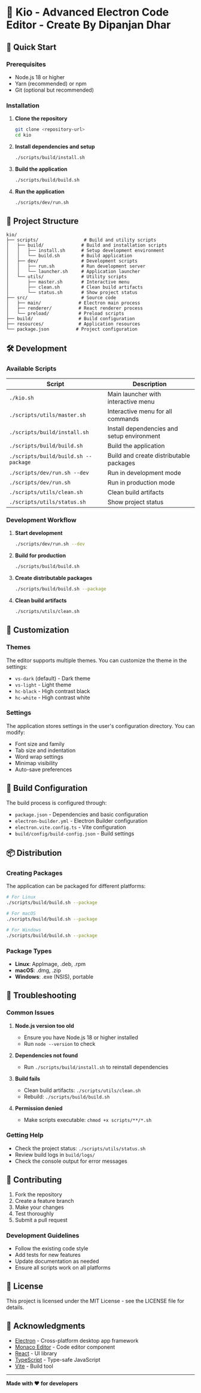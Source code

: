 # 🎯 Kio - Advanced Electron Code Editor - Create By Dipanjan Dhar

## 🚀 Quick Start

### Prerequisites

- Node.js 18 or higher
- Yarn (recommended) or npm
- Git (optional but recommended)

### Installation

1. **Clone the repository**

   ```bash
   git clone <repository-url>
   cd kio
   ```

2. **Install dependencies and setup**

   ```bash
   ./scripts/build/install.sh
   ```

3. **Build the application**

   ```bash
   ./scripts/build/build.sh
   ```

4. **Run the application**
   ```bash
   ./scripts/dev/run.sh
   ```

## 📁 Project Structure

```
kio/
├── scripts/                 # Build and utility scripts
│   ├── build/              # Build and installation scripts
│   │   ├── install.sh      # Setup development environment
│   │   └── build.sh        # Build application
│   ├── dev/                # Development scripts
│   │   ├── run.sh          # Run development server
│   │   └── launcher.sh     # Application launcher
│   └── utils/              # Utility scripts
│       ├── master.sh       # Interactive menu
│       ├── clean.sh        # Clean build artifacts
│       └── status.sh       # Show project status
├── src/                    # Source code
│   ├── main/              # Electron main process
│   ├── renderer/          # React renderer process
│   └── preload/           # Preload scripts
├── build/                 # Build configuration
├── resources/             # Application resources
└── package.json          # Project configuration
```

## 🛠️ Development

### Available Scripts

| Script                               | Description                                |
| ------------------------------------ | ------------------------------------------ |
| `./kio.sh`                           | Main launcher with interactive menu        |
| `./scripts/utils/master.sh`          | Interactive menu for all commands          |
| `./scripts/build/install.sh`         | Install dependencies and setup environment |
| `./scripts/build/build.sh`           | Build the application                      |
| `./scripts/build/build.sh --package` | Build and create distributable packages    |
| `./scripts/dev/run.sh --dev`         | Run in development mode                    |
| `./scripts/dev/run.sh`               | Run in production mode                     |
| `./scripts/utils/clean.sh`           | Clean build artifacts                      |
| `./scripts/utils/status.sh`          | Show project status                        |

### Development Workflow

1. **Start development**

   ```bash
   ./scripts/dev/run.sh --dev
   ```

2. **Build for production**

   ```bash
   ./scripts/build/build.sh
   ```

3. **Create distributable packages**

   ```bash
   ./scripts/build/build.sh --package
   ```

4. **Clean build artifacts**
   ```bash
   ./scripts/utils/clean.sh
   ```

## 🎨 Customization

### Themes

The editor supports multiple themes. You can customize the theme in the settings:

- `vs-dark` (default) - Dark theme
- `vs-light` - Light theme
- `hc-black` - High contrast black
- `hc-white` - High contrast white

### Settings

The application stores settings in the user's configuration directory. You can modify:

- Font size and family
- Tab size and indentation
- Word wrap settings
- Minimap visibility
- Auto-save preferences

## 🔧 Build Configuration

The build process is configured through:

- `package.json` - Dependencies and basic configuration
- `electron-builder.yml` - Electron Builder configuration
- `electron.vite.config.ts` - Vite configuration
- `build/config/build-config.json` - Build settings

## 📦 Distribution

### Creating Packages

The application can be packaged for different platforms:

```bash
# For Linux
./scripts/build/build.sh --package

# For macOS
./scripts/build/build.sh --package

# For Windows
./scripts/build/build.sh --package
```

### Package Types

- **Linux**: AppImage, .deb, .rpm
- **macOS**: .dmg, .zip
- **Windows**: .exe (NSIS), portable

## 🐛 Troubleshooting

### Common Issues

1. **Node.js version too old**
   - Ensure you have Node.js 18 or higher installed
   - Run `node --version` to check

2. **Dependencies not found**
   - Run `./scripts/build/install.sh` to reinstall dependencies

3. **Build fails**
   - Clean build artifacts: `./scripts/utils/clean.sh`
   - Rebuild: `./scripts/build/build.sh`

4. **Permission denied**
   - Make scripts executable: `chmod +x scripts/**/*.sh`

### Getting Help

- Check the project status: `./scripts/utils/status.sh`
- Review build logs in `build/logs/`
- Check the console output for error messages

## 🤝 Contributing

1. Fork the repository
2. Create a feature branch
3. Make your changes
4. Test thoroughly
5. Submit a pull request

### Development Guidelines

- Follow the existing code style
- Add tests for new features
- Update documentation as needed
- Ensure all scripts work on all platforms

## 📄 License

This project is licensed under the MIT License - see the LICENSE file for details.

## 🙏 Acknowledgments

- [Electron](https://electronjs.org/) - Cross-platform desktop app framework
- [Monaco Editor](https://microsoft.github.io/monaco-editor/) - Code editor component
- [React](https://reactjs.org/) - UI library
- [TypeScript](https://www.typescriptlang.org/) - Type-safe JavaScript
- [Vite](https://vitejs.dev/) - Build tool

---

**Made with ❤️ for developers**
